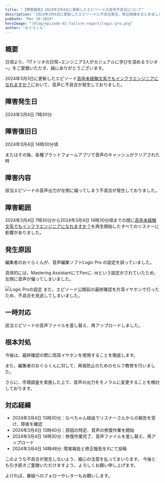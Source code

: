```yaml
---
title: "【障害報告】2024年3月4日に更新したエピソードの音声不具合について"
description: "2024年3月4日に更新したエピソードに不具合発生、修正経緯をまとめました。"
pubDate: "Mar 10 2024"
heroImage: "/blog/episode-81-failure-report/logic-pro.png"
author: "おぐらくん"
---
```



## 概要

日頃より、「ITトリオの日常\~エンジニア3人がカジュアルに学びを深めるラジオ\~」をご愛聴いただき、誠にありがとうございます。

2024年3月3日に更新したエピソード[高卒未経験文系でもインフラエンジニアになれますか？](https://it-trio-no.com/episode/oHwE_xoqar0uq2QzZFS9xQjeAwX8V9PXmQGE7MCkzc4/)において、音声に不具合が発生しておりました。


## 障害発生日

2024年3月4日 7時30分

## 障害復旧日

2024年3月4日 14時30分頃

またはその後、各種プラットフォームアプリで音声のキャッシュがクリアされた時

## 障害内容

該当エピソードの音声出力が左側に偏ってしまう不具合が発生しておりました。

## 障害範囲

2024年3月4日 7時30分から2024年3月4日 14時30分頃までの間に[高卒未経験文系でもインフラエンジニアになれますか？](https://it-trio-no.com/episode/oHwE_xoqar0uq2QzZFS9xQjeAwX8V9PXmQGE7MCkzc4/)を再生開始したすべてのリスナーに影響がありました。

## 発生原因

編集者のおぐらくんが、音声編集ソフトLogic Pro の設定を誤っていました。

具体的には、Mastering AssistantにてPanに`-38`という設定がされていたため、左側に音声が偏ってしまいました。

![Logic Proの設定](/blog/episode-81-failure-report/logic-pro.png)
また、エピソード公開前の最終確認を片耳イヤホンで行ったため、不具合を見逃してしまいました。

## 一時対応

該当エピソードの音声ファイルを差し替え、再アップロードしました。

## 根本対処

今後は、最終確認の際に両耳イヤホンを使用することを徹底します。

また、編集者のおぐらくんに対して、再発防止のためのセルフ教育を行いました。

さらに、市場調査を実施した上で、音声の出力をモノラルに変更することを検討しております。

## 対応経緯

- 2024年3月4日 13時30分：なべちゃん経由でリスナーさんからの報告を受け、障害を確認
- 2024年3月4日 13時40分：原因の特定、音声の修復作業を開始
- 2024年3月4日 14時30分：修復作業完了、音声ファイルを差し替え、再アップロード
- 2024年3月4日 14時48分: 障害報告と修正報告をXにて投稿


このような不具合が発生しないよう、細心の注意を払ってまいります。
今後とも引き続きご愛聴いただけますよう、よろしくお願い申し上げます。

よければ、番組へのフォローやレターもお願いします。
